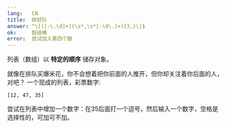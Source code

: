 ```yaml
---
lang:   CN
title:  排好队
answer: ^\[([-\.\d]+)(\s*,\s*[-\d\.]+){3,}\]$
ok:     超级棒
error:  尝试加入第四个数
---
```


列表（数组）以 __特定的顺序__ 储存对象。

就像在排队买爆米花，你不会想着把你前面的人推开，但你却关注着你后面的人，对吧？
一个现成的列表，彩票数字: 

    [12, 47, 35]

尝试在列表中增加一个数字：在35后面打一个逗号，然后输入一个数字，空格是选择性的，可加可不加。
